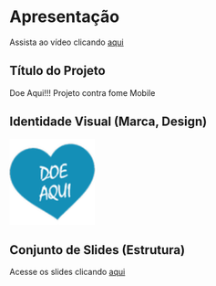 # Apresentação
Assista ao vídeo clicando [aqui](https://www.canva.com/design/DAFmpbEckI0/4Fvp9dAqRaanWQAI53NSgA/watch?utm_content=DAFmpbEckI0&utm_campaign=share_your_design&utm_medium=link&utm_source=shareyourdesignpanel)


## Título do Projeto

Doe Aqui!!! Projeto contra fome Mobile

## Identidade Visual (Marca, Design)
<img src="img/Doeaqui.png" width=150 height=150>


## Conjunto de Slides (Estrutura)

Acesse os slides clicando [aqui](https://www.canva.com/design/DAFmsNFQGC8/1JPp6kbCC1A5juLCRhM0Iw/edit?utm_content=DAFmsNFQGC8&utm_campaign=designshare&utm_medium=link2&utm_source=sharebutton)
